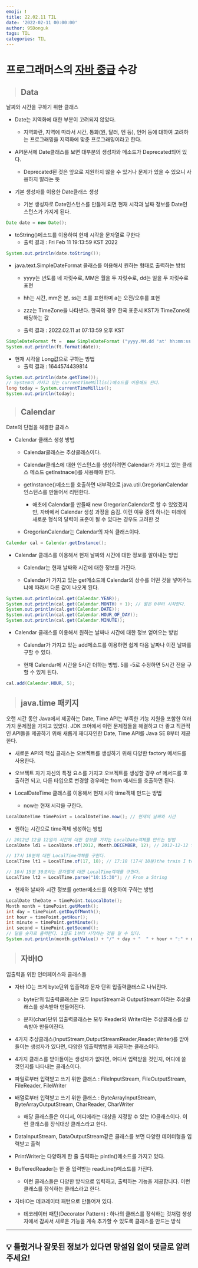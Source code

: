 ```yaml
---
emoji: ❗
title: 22.02.11 TIL
date: '2022-02-11 00:00:00'
author: 95Donguk
tags: TIL
categories: TIL
---
```


# 프로그래머스의 [자바 중급](https://programmers.co.kr/learn/courses/9) 수강

> ## Data
날짜와 시간을 구하기 위한 클래스

* Date는 지역화에 대한 부분이 고려되지 않았다.
    * 지역화란, 지역에 따라서 시간, 통화(원, 달러, 엔 등), 언어 등에 대하여 고려하는 프로그래밍을 지역화에 맞춘 프로그래밍이라고 한다.

* API문서에 Date클래스를 보면 대부분의 생성자와 메소드가 Deprecated되어 있다.
    * Deprecated된 것은 앞으로 지원하지 않을 수 있거나 문제가 있을 수 있으니 사용하지 말라는 뜻

* 기본 생성자를 이용한 Date클래스 생성
    * 기본 생성자로 Date인스턴스를 만들게 되면 현재 시각과 날짜 정보를 Date인스턴스가 가지게 된다.
```java
Date date = new Date();
```
* toString()메소드를 이용하여 현재 시각을 문자열로 구한다
    * 출력 결과 : Fri Feb 11 19:13:59 KST 2022
```java
System.out.println(date.toString());
```
* java.text.SimpleDateFormat 클래스를 이용해서 원하는 형태로 출력하는 방법
    * yyyy는 년도를 네 자릿수로, MM은 월을 두 자릿수로, dd는 일을 두 자릿수로 표현

    * hh는 시간, mm은 분, ss는 초를 표현하며 a는 오전/오후를 표현

    * zzz는 TimeZone을 나타낸다. 한국의 경우 한국 표준시 KST가 TimeZone에 해당하는 값
    * 출력 결과 : 2022.02.11 at 07:13:59 오후 KST
```java
SimpleDateFormat ft =  new SimpleDateFormat ("yyyy.MM.dd 'at' hh:mm:ss a zzz");     
System.out.println(ft.format(date));  
```
* 현재 시각을 Long값으로 구하는 방법
    * 출력 결과 : 1644574439814
```java
System.out.println(date.getTime());
// System이 가지고 있는 currentTimeMillis()메소드를 이용해도 된다.
long today = System.currentTimeMillis();
System.out.println(today);
```

> ## Calendar
Date의 단점을 해결한 클래스

* Calendar 클래스 생성 방법
    * Calendar클래스는 추상클래스이다.

    * Calendar클래스에 대한 인스턴스를 생성하려면 Calendar가 가지고 있는 클래스 메소드 getInstnace()를 사용해야 한다.

    * getInstance()메소드를 호출하면 내부적으로 java.util.GregorianCalendar 인스턴스를 만들어서 리턴한다.
        * 애초에 Calendar를 만들때 new GregorianCalendar로 할 수 있었겠지만, 자바에서 Calendar 생성 과정을 숨김. 이런 이유 중의 하나는 미래에 새로운 형식의 달력이 표준이 될 수 있다는 경우도 고려한 것

    * GregorianCalendar는 Calendar의 자식 클래스이다.
```java
Calendar cal = Calendar.getInstance();
```
* Calendar 클래스를 이용해서 현재 날짜와 시간에 대한 정보를 알아내는 방법
    * Calendar는 현재 날짜와 시간에 대한 정보를 가진다.

    * Calendar가 가지고 있는 get메소드에 Calendar의 상수를 어떤 것을 넣어주느냐에 따라서 다른 값이 나오게 된다.
```java
System.out.println(cal.get(Calendar.YEAR));
System.out.println(cal.get(Calendar.MONTH) + 1); // 월은 0부터 시작한다.
System.out.println(cal.get(Calendar.DATE));
System.out.println(cal.get(Calendar.HOUR_OF_DAY));
System.out.println(cal.get(Calendar.MINUTE));
```
* Calendar 클래스를 이용해서 원하는 날짜나 시간에 대한 정보 얻어오는 방법
    * Calendar가 가지고 있는 add메소드를 이용하면 쉽게 다음 날짜나 이전 날짜를 구할 수 있다.

    * 현재 Calendar에 시간을 5시간 더하는 방법. 5를 -5로 수정하면 5시간 전을 구할 수 있게 된다.
```java
cal.add(Calendar.HOUR, 5);
```

> ## java.time 패키지
오랜 시간 동안 Java에서 제공하는 Date, Time API는 부족한 기능 지원을 포함한 여러 가지 문제점을 가지고 있었다. JDK 코어에서 이런 문제점들을 해결하고 더 좋고 직관적인 API들을 제공하기 위해 새롭게 재디자인한 Date, Time API를 Java SE 8부터 제공한다.
* 새로운 API의 핵심 클래스는 오브젝트를 생성하기 위해 다양한 factory 메서드를 사용한다.

* 오브젝트 자기 자신의 특정 요소를 가지고 오브젝트를 생성할 경우 of 메서드를 호출하면 되고, 다른 타입으로 변경할 경우에는 from 메서드를 호출하면 된다.

* LocalDateTime 클래스를 이용해서 현재 시각 time객체 만드는 방법
    * now는 현재 시각을 구한다.
```java
LocalDateTime timePoint = LocalDateTime.now(); // 현재의 날짜와 시간
```
* 원하는 시간으로 time객체 생성하는 방법
```java
// 2012년 12월 12일의 시간에 대한 정보를 가지는 LocalDate객체를 만드는 방법  
LocalDate ld1 = LocalDate.of(2012, Month.DECEMBER, 12); // 2012-12-12 from values

// 17시 18분에 대한 LocalTime객체를 구한다.
LocalTime lt1 = LocalTime.of(17, 18); // 17:18 (17시 18분)the train I took home today

// 10시 15분 30초라는 문자열에 대한 LocalTime객체를 구한다.
LocalTime lt2 = LocalTime.parse("10:15:30"); // From a String
```
* 현재와 날짜와 시간 정보를 getter메소드를 이용하여 구하는 방법
```java
LocalDate theDate = timePoint.toLocalDate();
Month month = timePoint.getMonth();
int day = timePoint.getDayOfMonth();
int hour = timePoint.getHour();
int minute = timePoint.getMinute();
int second = timePoint.getSecond();
// 달을 숫자로 출력한다. 1월도 1부터 시작하는 것을 알 수 있다. 
System.out.println(month.getValue() + "/" + day + "  " + hour + ":" + minute + ":" + second);
```

> ## 자바IO
입출력을 위한 인터페이스와 클래스들
* 자바 IO는 크게 byte단위 입출력과 문자 단위 입출력클래스로 나눠진다.
    * byte단위 입출력클래스는 모두 InputStream과 OutputStream이라는 추상클래스를 상속받아 만들어진다.

    * 문자(char)단위 입출력클래스는 모두 Reader와 Writer라는 추상클래스를 상속받아 만들어진다.
* 4가지 추상클래스(InputStream,OutputStreamReader,Reader,Writer)를 받아들이는 생성자가 있다면, 다양한 입출력방법을 제공하는 클래스이다.

* 4가지 클래스를 받아들이는 생성자가 없다면, 어디서 입력받을 것인지, 어디에 쓸 것인지를 나타내는 클래스이다.

* 파일로부터 입력받고 쓰기 위한 클래스 : FileInputStream, FileOutputStream, FileReader, FileWriter

* 배열로부터 입력받고 쓰기 위한 클래스 : ByteArrayInputStream, ByteArrayOutputStream, CharReader, CharWriter
    * 해당 클래스들은 어디서, 어디에라는 대상을 지정할 수 있는 IO클래스이다. 이런 클래스를 장식대상 클래스라고 한다.
* DataInputStream, DataOutputStream같은 클래스를 보면 다양한 데이터형을 입력받고 출력

* PrintWriter는 다양하게 한 줄 출력하는 pintln()메소드를 가지고 있다.

* BufferedReader는 한 줄 입력받는 readLine()메소드를 가진다.
    * 이런 클래스들은 다양한 방식으로 입력하고, 출력하는 기능을 제공합니다. 이런 클래스를 장식하는 클래스라고 한다.

* 자바IO는 데코레이터 패턴으로 만들어져 있다.
    * 데코레이터 패턴(Decorator Pattern) : 하나의 클래스를 장식하는 것처럼 생성자에서 감싸서 새로운 기능을 계속 추가할 수 있도록 클래스를 만드는 방식
***
## 💡 틀렸거나 잘못된 정보가 있다면 망설임 없이 댓글로 알려주세요!

